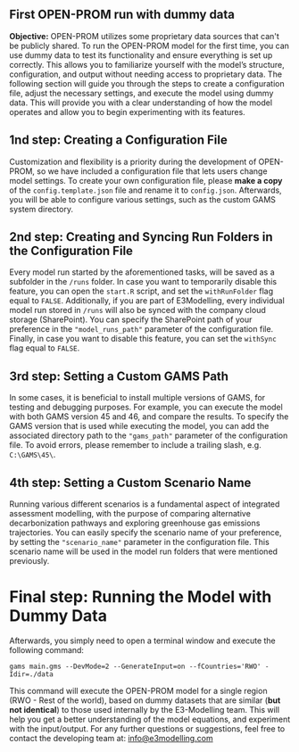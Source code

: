 ## First OPEN-PROM run with dummy data

**Objective:**
 OPEN-PROM utilizes some proprietary data sources that can't be publicly shared. To run the OPEN-PROM model for the first time, you can use dummy data to test its functionality and ensure everything is set up correctly. This allows you to familiarize yourself with the model’s structure, configuration, and output without needing access to proprietary data. The following section will guide you through the steps to create a configuration file, adjust the necessary settings, and execute the model using dummy data. This will provide you with a clear understanding of how the model operates and allow you to begin experimenting with its features.

## 1nd step: Creating a Configuration File
Customization and flexibility is a priority during the development of OPEN-PROM, so we have included a configuration file that lets users change model settings. To create your own configuration file, please **make a copy** of the `config.template.json` file and rename it to `config.json`. Afterwards, you will be able to configure various settings, such as the custom GAMS system directory. 

## 2nd step: Creating and Syncing Run Folders in the Configuration File
Every model run started by the aforementioned tasks, will be saved as a subfolder in the `/runs` folder. In case you want to temporarily disable this feature, you can open the `start.R` script, and set the `withRunFolder` flag equal to `FALSE`. Additionally, if you are part of E3Modelling, every individual model run stored in `/runs` will also be synced with the company cloud storage (SharePoint). You can specify the SharePoint path of your preference in the `"model_runs_path"` parameter of the configuration file. Finally, in case you want to disable this feature, you can set the `withSync` flag equal to `FALSE`.

## 3rd step: Setting a Custom GAMS Path
In some cases, it is beneficial to install multiple versions of GAMS, for testing and debugging purposes. For example, you can execute the model with both GAMS version 45 and 46, and compare the results. To specify the GAMS version that is used while executing the model, you can add the associated directory path to the `"gams_path"` parameter of the configuration file. To avoid errors, please remember to include a trailing slash, e.g. `C:\GAMS\45\`.

## 4th step: Setting a Custom Scenario Name
Running various different scenarios is a fundamental aspect of integrated assessment modelling, with the purpose of comparing alternative decarbonization pathways and exploring greenhouse gas emissions trajectories. You can easily specify the scenario name of your preference, by setting the `"scenario_name"` parameter in the configuration file. This scenario name will be used in the model run folders that were mentioned previously.

# Final step: Running the Model with Dummy Data
 Afterwards, you simply need to open a terminal window and execute the following command:  

`gams main.gms --DevMode=2 --GenerateInput=on --fCountries='RWO' -Idir=./data`

This command will execute the OPEN-PROM model for a single region (RWO - Rest of the world), based on dummy datasets that are similar (**but not identical**) to those used internally by the E3-Modelling team. This will help you get a better understanding of the model equations, and experiment with the input/output.
 For any further questions or suggestions, feel free to contact the developing team at: info@e3modelling.com
